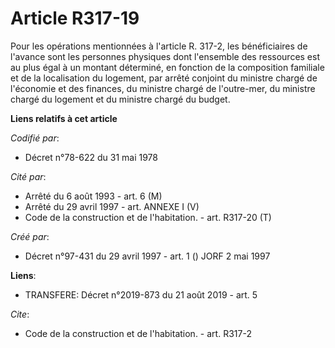 # Article R317-19

Pour les opérations mentionnées à l'article R. 317-2, les bénéficiaires de l'avance sont les personnes physiques dont
l'ensemble des ressources est au plus égal à un montant déterminé, en fonction de la composition familiale et de la
localisation du logement, par arrêté conjoint du ministre chargé de l'économie et des finances, du ministre chargé de
l'outre-mer, du ministre chargé du logement et du ministre chargé du budget.

**Liens relatifs à cet article**

_Codifié par_:

  - Décret n°78-622 du 31 mai 1978

_Cité par_:

  - Arrêté du 6 août 1993 - art. 6 (M)
  - Arrêté du 29 avril 1997 - art. ANNEXE I (V)
  - Code de la construction et de l'habitation. - art. R317-20 (T)

_Créé par_:

  - Décret n°97-431 du 29 avril 1997 - art. 1 () JORF 2 mai 1997

**Liens**:

  - TRANSFERE: Décret n°2019-873 du 21 août 2019 - art. 5

_Cite_:

  - Code de la construction et de l'habitation. - art. R317-2
